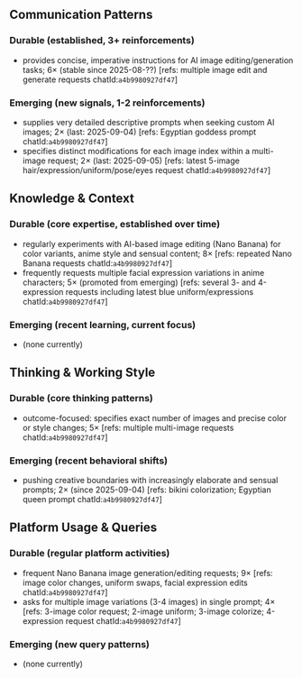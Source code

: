 ## Communication Patterns
### Durable (established, 3+ reinforcements)
- provides concise, imperative instructions for AI image editing/generation tasks; 6× (stable since 2025-08-??) [refs: multiple image edit and generate requests chatId:`a4b9980927df47`]

### Emerging (new signals, 1-2 reinforcements)
- supplies very detailed descriptive prompts when seeking custom AI images; 2× (last: 2025-09-04) [refs: Egyptian goddess prompt chatId:`a4b9980927df47`]
- specifies distinct modifications for each image index within a multi-image request; 2× (last: 2025-09-05) [refs: latest 5-image hair/expression/uniform/pose/eyes request chatId:`a4b9980927df47`]

## Knowledge & Context
### Durable (core expertise, established over time)
- regularly experiments with AI-based image editing (Nano Banana) for color variants, anime style and sensual content; 8× [refs: repeated Nano Banana requests chatId:`a4b9980927df47`]
- frequently requests multiple facial expression variations in anime characters; 5× (promoted from emerging) [refs: several 3- and 4-expression requests including latest blue uniform/expressions chatId:`a4b9980927df47`]

### Emerging (recent learning, current focus)
- (none currently)

## Thinking & Working Style
### Durable (core thinking patterns)
- outcome-focused: specifies exact number of images and precise color or style changes; 5× [refs: multiple multi-image requests chatId:`a4b9980927df47`]

### Emerging (recent behavioral shifts)
- pushing creative boundaries with increasingly elaborate and sensual prompts; 2× (since 2025-09-04) [refs: bikini colorization; Egyptian queen prompt chatId:`a4b9980927df47`]

## Platform Usage & Queries
### Durable (regular platform activities)
- frequent Nano Banana image generation/editing requests; 9× [refs: image color changes, uniform swaps, facial expression edits chatId:`a4b9980927df47`]
- asks for multiple image variations (3-4 images) in single prompt; 4× [refs: 3-image color request; 2-image uniform; 3-image colorize; 4-expression request chatId:`a4b9980927df47`]

### Emerging (new query patterns)
- (none currently)